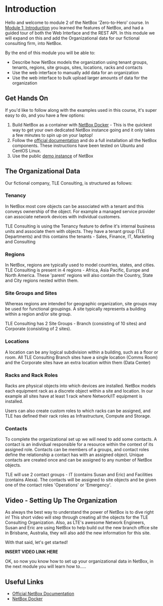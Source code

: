 # Introduction

Hello and welcome to module 2 of the NetBox 'Zero-to-Hero' course. In [Module 1: Introduction](modules/1-Introduction/1-introduction.md) you learned the features of NetBox, and had a guided tour of both the Web Interface and the REST API. In this module we will expand on this and add the Organizational data for our fictional consulting firm,  into NetBox. 

By the end of this module you will be able to:  
- Describe how NetBox models the organization using tenant groups, tenants, regions, site groups, sites, locations, racks and contacts
- Use the web interface to manually add data for an organization
- Use the web interface to bulk upload larger amounts of data for the organization

## Get Hands On
If you'd like to follow along with the examples used in this course, it's super easy to do, and you have a few options: 
1.  Build NetBox as a container with [NetBox Docker](https://github.com/netbox-community/netbox-docker) - This is the quickest way to get your own dedicated NetBox instance going and it only takes a few minutes to spin up on your laptop!
2.  Follow the [official documentation](https://docs.netbox.dev/en/stable/installation/) and do a full installation all the NetBox components. These instructions have been tested on Ubuntu and CentOS Linux.
3.  Use the public [demo instance](https://demo.netbox.dev/) of NetBox   

## The Organizational Data
Our fictional company, TLE Consulting, is structured as follows:

### Tenancy
In NetBox most core objects can be associated with a tenant and this conveys ownership of the object. For example a managed service provider can associate network devices with individual customers. 

TLE Consulting is using the Tenancy feature to define it's internal business units and associate them with objects. They have a tenant group (TLE Departments) and this contains the tenants - Sales, Finance, IT, Marketing and Consulting

### Regions
In NetBox, regions are typically used to model countries, states, and cities. TLE Consulting is present in 4 regions - Africa, Asia Pacific, Europe and North America. These 'parent' regions will also contain the Country, State and City regions nested within them.

### Site Groups and Sites
Whereas regions are intended for geographic organization, site groups may be used for functional groupings. A site typically represents a building within a region and/or site group. 

TLE Consulting has 2 Site Groups - Branch (consisting of 10 sites) and Corporate (consisting of 2 sites). 

### Locations 
A location can be any logical subdivision within a building, such as a floor or room. All TLE Consulting Branch sites have a single location (Comms Room)
and the Corporate sites have an extra location within them (Data Center)

### Racks and Rack Roles
Racks are physical objects into which devices are installed. NetBox models each equipment rack as a discrete object within a site and location. In our example all sites have at least 1 rack where Network/IT equipment is installed. 

Users can also create custom roles to which racks can be assigned, and TLE has defined their rack roles as Infrastructure, Compute and Storage.

### Contacts
To complete the organizational set up we will need to add some contacts. A contact is an individual responsible for a resource within the context of its assigned role. Contacts can be members of a groups, and contact roles define the relationship a contact has with an assigned object. Unique contacts are created once and can be assigned to any number of NetBox objects. 

TLE will use 2 contact groups - IT (contains Susan and Eric) and Facilities (contains Alexa). The contacts will be assigned to site objects and be given one of the contact roles 'Operations' or 'Emergency'. 

## Video - Setting Up The Organization
As always the best way to understand the power of NetBox is to dive right in! This short video will step through creating all the objects  for the TLE Consulting Organization. Also, as LTE's awesome Network Engineers, Susan and Eric are using NetBox to help build out the new branch office site in Brisbane, Australia, they will also add the new information for this site. 

With that said, let's get started! 

**INSERT VIDEO LINK HERE**

OK, so now you know how to set up your organizational data in NetBox, in the next module you will learn how to..... 

## Useful Links
- [Official NetBox Documentation](https://docs.netbox.dev/en/stable/)
- [NetBox Docker](https://github.com/netbox-community/netbox-docker)